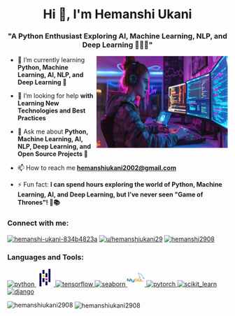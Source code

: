 <h1 align="center">Hi 👋, I'm Hemanshi Ukani</h1>
<h3 align="center">"A Python Enthusiast Exploring AI, Machine Learning, NLP, and Deep Learning 🌟🤖🚀"</h3>
<p> <img src="https://github.com/hemanshiukani2908/hemanshiukani2908/blob/main/360_F_883068122_jK5Y3m6g0aMIl7o3Fl1XrhSgBWrpFFx1.jpg" align="right" alt="Coding" width="300" height="210"/> </p>


- 🌱 I’m currently learning **Python, Machine Learning, AI, NLP, and Deep Learning 🚀**

- 🤝 I’m looking for help **with Learning New Technologies and Best Practices**

- 💬 Ask me about **Python, Machine Learning, AI, NLP, Deep Learning, and Open Source Projects 🌟**

- 📫 How to reach me **hemanshiukani2002@gmail.com**

- ⚡ Fun fact: **I can spend hours exploring the world of Python, Machine Learning, AI, and Deep Learning, but I’ve never seen "Game of Thrones"! 🤖📚**

<h3 align="left">Connect with me:</h3>
<p align="left">
<a href="https://linkedin.com/in/hemanshi-ukani-834b4823a" target="blank"><img align="center" src="https://raw.githubusercontent.com/rahuldkjain/github-profile-readme-generator/master/src/images/icons/Social/linked-in-alt.svg" alt="hemanshi-ukani-834b4823a" height="30" width="40" /></a>
<a href="https://www.leetcode.com/u/hemanshiukani29" target="blank"><img align="center" src="https://raw.githubusercontent.com/rahuldkjain/github-profile-readme-generator/master/src/images/icons/Social/leet-code.svg" alt="u/hemanshiukani29" height="30" width="40" /></a>
<a href="https://www.hackerrank.com/profile/hemanshi2908" target="blank"><img align="center" src="https://raw.githubusercontent.com/rahuldkjain/github-profile-readme-generator/master/src/images/icons/Social/hackerrank.svg" alt="hemanshi2908" height="30" width="40" /></a>
</p>

<h3 align="left">Languages and Tools:</h3>
<p align="left">  <a href="https://www.python.org" target="_blank" rel="noreferrer"> <img src="https://user-images.githubusercontent.com/74038190/212257472-08e52665-c503-4bd9-aa20-f5a4dae769b5.gif" alt="python" width="40" height="40"/> </a><a href="https://pandas.pydata.org/" target="_blank" rel="noreferrer"> <img src="https://raw.githubusercontent.com/devicons/devicon/2ae2a900d2f041da66e950e4d48052658d850630/icons/pandas/pandas-original.svg" alt="pandas" width="40" height="40"/> </a> <a href="https://www.tensorflow.org" target="_blank" rel="noreferrer"> <img src="https://www.vectorlogo.zone/logos/tensorflow/tensorflow-icon.svg" alt="tensorflow" width="40" height="40"/> </a> <a href="https://seaborn.pydata.org/" target="_blank" rel="noreferrer"> <img src="https://seaborn.pydata.org/_images/logo-mark-lightbg.svg" alt="seaborn" width="40" height="40"/> </a><a href="https://www.mysql.com/" target="_blank" rel="noreferrer"> <img src="https://raw.githubusercontent.com/devicons/devicon/master/icons/mysql/mysql-original-wordmark.svg" alt="mysql" width="40" height="40"/> </a>  <a href="https://pytorch.org/" target="_blank" rel="noreferrer"> <img src="https://www.vectorlogo.zone/logos/pytorch/pytorch-icon.svg" alt="pytorch" width="40" height="40"/> </a> <a href="https://scikit-learn.org/" target="_blank" rel="noreferrer"> <img src="https://upload.wikimedia.org/wikipedia/commons/0/05/Scikit_learn_logo_small.svg" alt="scikit_learn" width="40" height="40"/> </a><a href="https://www.djangoproject.com/" target="_blank" rel="noreferrer"> <img src="https://cdn.worldvectorlogo.com/logos/django.svg" alt="django" width="40" height="40"/> </a> </p>

<p><img align="left" src="https://github-readme-stats.vercel.app/api/top-langs?username=hemanshiukani2908&show_icons=true&locale=en&layout=compact" alt="hemanshiukani2908" /></p>

<p>&nbsp;<img align="center" src="https://github-readme-stats.vercel.app/api?username=hemanshiukani2908&show_icons=true&locale=en" alt="hemanshiukani2908" /></p>
